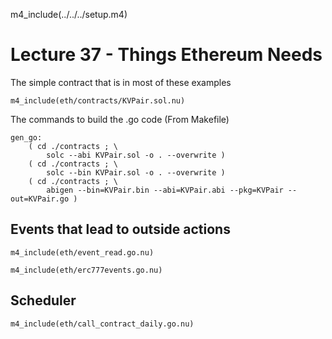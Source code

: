 
m4_include(../../../setup.m4)

# Lecture 37 - Things Ethereum Needs

The simple contract that is in most of these examples

```
m4_include(eth/contracts/KVPair.sol.nu)
```

The commands to build the .go code (From Makefile)

```
gen_go:
	( cd ./contracts ; \
		solc --abi KVPair.sol -o . --overwrite )
	( cd ./contracts ; \
		solc --bin KVPair.sol -o . --overwrite )
	( cd ./contracts ; \
		abigen --bin=KVPair.bin --abi=KVPair.abi --pkg=KVPair --out=KVPair.go )
```

## Events that lead to outside actions

```
m4_include(eth/event_read.go.nu)
```

```
m4_include(eth/erc777events.go.nu)
```

## Scheduler

```
m4_include(eth/call_contract_daily.go.nu)
```


